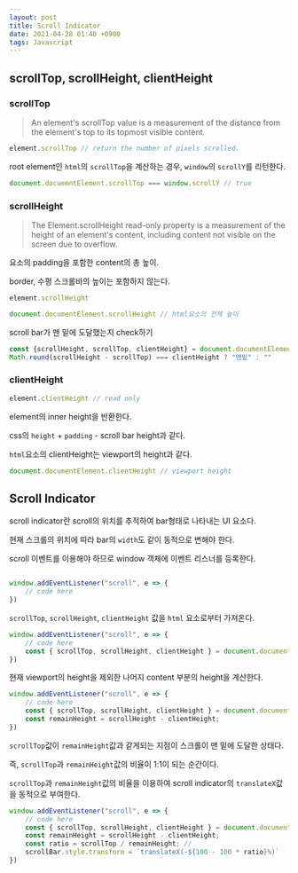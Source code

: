 ```yaml
---
layout: post
title: Scroll Indicator
date: 2021-04-28 01:40 +0900
tags: Javascript
---
```


## scrollTop, scrollHeight, clientHeight

### scrollTop

>An element's scrollTop value is a measurement of the distance from the element's top to its topmost visible content.

```js
element.scrollTop // return the number of pixels scrolled.
```

root element인 `html`의 `scrollTop`을 계산하는 경우, `window`의 `scrollY`를 리턴한다.

```js
document.docuemntElement.scrollTop === window.scrollY // true
```

### scrollHeight

>The Element.scrollHeight read-only property is a measurement of the height of an element's content, including content not visible on the screen due to overflow.

요소의 padding을 포함한 content의 총 높이.

border, 수평 스크롤바의 높이는 포함하지 않는다.

```js
element.scrollHeight

document.documentElement.scrollHeight // html요소의 전체 높이
```

scroll bar가 맨 밑에 도달했는지 check하기

```js
const {scrollHeight, scrollTop, clientHeight} = document.documentElement
Math.round(scrollHeight - scrollTop) === clientHeight ? "맨밑" : ""
```

### clientHeight

```js
element.clientHeight // read only
```

element의 inner height을 반환한다.

css의 `height` + `padding` - scroll bar height과 같다.

`html`요소의 clientHeight는 viewport의 height과 같다.

```js
document.documentElement.clientHeight // viewport height
```

## Scroll Indicator

scroll indicator란 scroll의 위치를 추적하여 bar형태로 나타내는 UI 요소다.

현재 스크롤의 위치에 따라 bar의 `width`도 같이 동적으로 변해야 한다.

scroll 이벤트를 이용해야 하므로 window 객체에 이벤트 리스너를 등록한다.

```js

window.addEventListener("scroll", e => {
    // code here
})

```

`scrollTop`, `scrollHeight`, `clientHeight` 값을 `html` 요소로부터 가져온다.

```js
window.addEventListener("scroll", e => {
    // code here
    const { scrollTop, scrollHeight, clientHeight } = document.documentElement;
})
```

현재 viewport의 height을 제외한 나머지 content 부분의 height을 계산한다.

```js
window.addEventListener("scroll", e => {
    // code here
    const { scrollTop, scrollHeight, clientHeight } = document.documentElement;
    const remainHeight = scrollHeight - clientHeight;
})
```

`scrollTop`값이 `remainHeight`값과 같게되는 지점이 스크롤이 맨 밑에 도달한 상태다.

즉, `scrollTop`과 `remainHeight`값의 비율이 1:1이 되는 순간이다.

`scrollTop`과 `remainHeight`값의 비율을 이용하여 scroll indicator의 `translateX`값을 동적으로 부여한다.

```js
window.addEventListener("scroll", e => {
    // code here
    const { scrollTop, scrollHeight, clientHeight } = document.documentElement;
    const remainHeight = scrollHeight - clientHeight;
    const ratio = scrollTop / remainHeight; //
    scrollBar.style.transform = `translateX(-${100 - 100 * ratio}%)`
})
```
